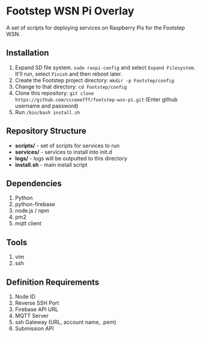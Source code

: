 # Footstep WSN Pi Overlay

A set of scripts for deploying services on Raspberry Pis for the Footstep WSN.

## Installation

1. Expand SD file system. ```sudo raspi-config``` and select `Expand Filesystem`. It'll run, select `Finish` and then reboot later.
2. Create the Footstep project directory: ```mkdir -p Footstep/config```
3. Change to that directory: ```cd Footstep/config```
4. Clone this repository: ```git clone https://github.com/ccceeefff/footstep-wsn-pi.git``` (Enter github username and password)
5. Run ```/bin/bash install.sh```

## Repository Structure

* **scripts/** - set of scripts for services to run
* **services/** - services to install into init.d
* **logs/** - logs will be outputted to this directory
* **install.sh** - main install script

## Dependencies

1. Python
2. python-firebase
3. node.js / npm
4. pm2
5. mqtt client

## Tools

1. vim
2. ssh

## Definition Requirements

1. Node ID
2. Reverse SSH Port
3. Firebase API URL
4. MQTT Server
5. ssh Gateway (URL, account name, .pem)
6. Submission API
